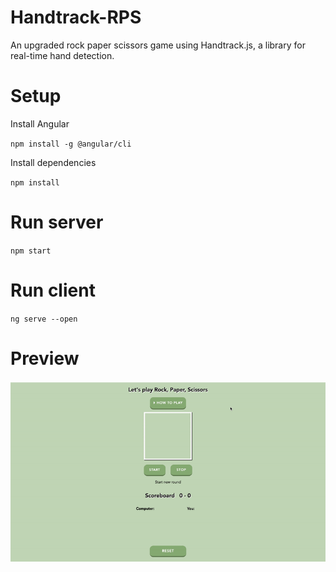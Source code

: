 # Handtrack-RPS
 
An upgraded rock paper scissors game using Handtrack.js, a library for real-time hand detection.

# Setup

Install Angular

`npm install -g @angular/cli`

Install dependencies

`npm install`

# Run server

`npm start`

# Run client

`ng serve --open`

# Preview
<img src="/preview.gif">

